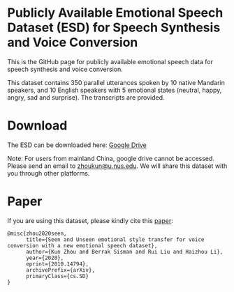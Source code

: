 # Publicly Available Emotional Speech Dataset (ESD) for Speech Synthesis and Voice Conversion
This is the GitHub page for publicly available emotional speech data for speech synthesis and voice conversion.

This dataset contains 350 parallel utterances spoken by 10 native Mandarin speakers, and 10 English speakers with 5 emotional states (neutral, happy, angry, sad and surprise). The transcripts are provided.

# Download 
The ESD can be downloaded here: [Google Drive](https://drive.google.com/file/d/1SKwBUcyi-k6M4mficmcJcTFqMhmcaYIy/view?usp=sharing)


Note: For users from mainland China, google drive cannot be accessed. Please send an email to zhoukun@u.nus.edu. We will share this dataset with you through other platforms.

# Paper
If you are using this dataset, please kindly cite this [paper](https://arxiv.org/abs/2010.14794):
```
@misc{zhou2020seen,
      title={Seen and Unseen emotional style transfer for voice conversion with a new emotional speech dataset}, 
      author={Kun Zhou and Berrak Sisman and Rui Liu and Haizhou Li},
      year={2020},
      eprint={2010.14794},
      archivePrefix={arXiv},
      primaryClass={cs.SD}
}
```
